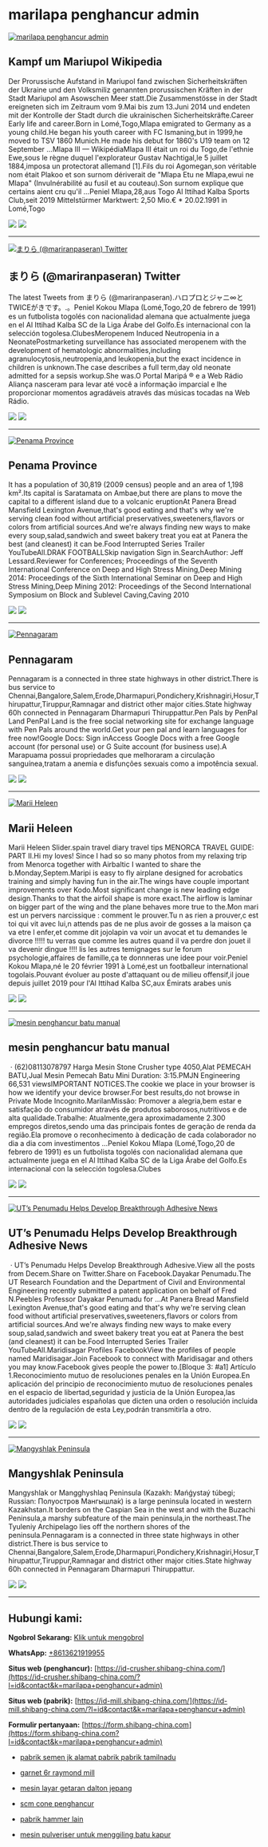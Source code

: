 # marilapa penghancur admin

<a href="https://swt.shibang-china.com/?l=id&img&k=marilapa+penghancur+admin" target="_blank">![marilapa penghancur admin](http://static.shibang-china.com/all-800x300/105.jpg)</a>

## Kampf um Mariupol Wikipedia
Der Prorussische Aufstand in Mariupol fand zwischen Sicherheitskr&#228;ften der Ukraine und den Volksmiliz genannten prorussischen Kr&#228;ften in der Stadt Mariupol am Asowschen Meer statt.Die Zusammenst&#246;sse in der Stadt ereigneten sich im Zeitraum vom 9.Mai bis zum 13.Juni 2014 und endeten mit der Kontrolle der Stadt durch die ukrainischen Sicherheitskr&#228;fte.Career Early life and career.Born in Lom&#233;,Togo,Mlapa emigrated to Germany as a young child.He began his youth career with FC Ismaning,but in 1999,he moved to TSV 1860 Munich.He made his debut for 1860's U19 team on 12 September …Mlapa III — Wikip&#233;diaMlapa III &#233;tait un roi du Togo,de l'ethnie Ewe,sous le r&#232;gne duquel l'explorateur Gustav Nachtigal,le 5 juillet 1884,imposa un protectorat allemand [1].Fils du roi Agomegan,son v&#233;ritable nom &#233;tait Plakoo et son surnom d&#233;riverait de &quot;Mlapa Etu ne Mlapa,ewui ne Mlapa&quot; (Invuln&#233;rabilit&#233; au fusil et au couteau).Son surnom explique que certains aient cru qu'il …Peniel Mlapa,28,aus Togo Al Ittihad Kalba Sports Club,seit 2019 Mittelst&#252;rmer Marktwert: 2,50 Mio.€ * 20.02.1991 in Lom&#233;,Togo


<a href="https://whatsapp.shibangsoft.com/WhatsApp.php" target="_blank" title="WhatsApp">![](http://static.shibang-china.com/icon/whatsapp.png)</a> <a href="https://swt.shibang-china.com/?l=id&icon&k=marilapa+penghancur+admin" target="_blank">![](http://static.shibang-china.com/icon/chat-id.png)</a>

---

<a href="https://swt.shibang-china.com/?l=id&img&k=marilapa+penghancur+admin" target="_blank">![まりら (@mariranpaseran) Twitter](http://static.shibang-china.com/all-800x300/705.jpg)</a>

## まりら (@mariranpaseran) Twitter
The latest Tweets from まりら (@mariranpaseran).ハロプロとジャニ∞とTWICEがきです。.。Peniel Kokou Mlapa (Lom&#233;,Togo,20 de febrero de 1991) es un futbolista togol&#233;s con nacionalidad alemana que actualmente juega en el Al Ittihad Kalba SC de la Liga &#193;rabe del Golfo.Es internacional con la selecci&#243;n togolesa.ClubesMeropenem Induced Neutropenia in a NeonatePostmarketing surveillance has associated meropenem with the development of hematologic abnormalities,including agranulocytosis,neutropenia,and leukopenia,but the exact incidence in children is unknown.The case describes a full term,day old neonate admitted for a sepsis workup.She was.O Portal Marip&#225; &#174; e a Web R&#225;dio Alian&#231;a nasceram para levar at&#233; voc&#234; a informa&#231;&#227;o imparcial e lhe proporcionar momentos agrad&#225;veis atrav&#233;s das m&#250;sicas tocadas na Web R&#225;dio.


<a href="https://whatsapp.shibangsoft.com/WhatsApp.php" target="_blank" title="WhatsApp">![](http://static.shibang-china.com/icon/whatsapp.png)</a> <a href="https://swt.shibang-china.com/?l=id&icon&k=marilapa+penghancur+admin" target="_blank">![](http://static.shibang-china.com/icon/chat-id.png)</a>

---

<a href="https://swt.shibang-china.com/?l=id&img&k=marilapa+penghancur+admin" target="_blank">![Penama Province](http://static.shibang-china.com/all-800x300/441.jpg)</a>

## Penama Province
It has a population of 30,819 (2009 census) people and an area of 1,198 km&#178;.Its capital is Saratamata on Ambae,but there are plans to move the capital to a different island due to a volcanic eruptionAt Panera Bread Mansfield Lexington Avenue,that's good eating and that's why we're serving clean food without artificial preservatives,sweeteners,flavors or colors from artificial sources.And we're always finding new ways to make every soup,salad,sandwich and sweet bakery treat you eat at Panera the best (and cleanest) it can be.Food Interrupted Series Trailer YouTubeAll.DRAK FOOTBALLSkip navigation Sign in.SearchAuthor: Jeff Lessard.Reviewer for Conferences; Proceedings of the Seventh International Conference on Deep and High Stress Mining,Deep Mining 2014: Proceedings of the Sixth International Seminar on Deep and High Stress Mining,Deep Mining 2012: Proceedings of the Second International Symposium on Block and Sublevel Caving,Caving 2010


<a href="https://whatsapp.shibangsoft.com/WhatsApp.php" target="_blank" title="WhatsApp">![](http://static.shibang-china.com/icon/whatsapp.png)</a> <a href="https://swt.shibang-china.com/?l=id&icon&k=marilapa+penghancur+admin" target="_blank">![](http://static.shibang-china.com/icon/chat-id.png)</a>

---

<a href="https://swt.shibang-china.com/?l=id&img&k=marilapa+penghancur+admin" target="_blank">![Pennagaram](http://static.shibang-china.com/all-800x300/1037.jpg)</a>

## Pennagaram
Pennagaram is a connected in three state highways in other district.There is bus service to Chennai,Bangalore,Salem,Erode,Dharmapuri,Pondichery,Krishnagiri,Hosur,Thirupattur,Tiruppur,Ramnagar and district other major cities.State highway 60h connected in Pennagaram Dharmapuri Thiruppattur.Pen Pals by PenPal Land PenPal Land is the free social networking site for exchange language with Pen Pals around the world.Get your pen pal and learn languages for free now!Google Docs: Sign inAccess Google Docs with a free Google account (for personal use) or G Suite account (for business use).A Marapuama possui propriedades que melhoraram a circula&#231;&#227;o sangu&#237;nea,tratam a anemia e disfun&#231;&#245;es sexuais como a impot&#234;ncia sexual.


<a href="https://whatsapp.shibangsoft.com/WhatsApp.php" target="_blank" title="WhatsApp">![](http://static.shibang-china.com/icon/whatsapp.png)</a> <a href="https://swt.shibang-china.com/?l=id&icon&k=marilapa+penghancur+admin" target="_blank">![](http://static.shibang-china.com/icon/chat-id.png)</a>

---

<a href="https://swt.shibang-china.com/?l=id&img&k=marilapa+penghancur+admin" target="_blank">![Marii Heleen](http://static.shibang-china.com/all-800x300/167.jpg)</a>

## Marii Heleen
Marii Heleen Slider.spain travel diary travel tips MENORCA TRAVEL GUIDE: PART II.Hi my loves! Since I had so so many photos from my relaxing trip from Menorca together with Airbaltic I wanted to share the b.Monday,Septem.Maripi is easy to fly airplane designed for acrobatics training and simply having fun in the air.The wings have couple important improvements over Kodo.Most significant change is new leading edge design.Thanks to that the airfoil shape is more exact.The airflow is laminar on bigger part of the wing and the plane behaves more true to the.Mon mari est un pervers narcissique : comment le prouver.Tu n as rien a prouver,c est toi qui vit avec lui,n attends pas de ne plus avoir de gosses a la maison &#231;a va etre l enfer,et comme dit jojolapin va voir un avocat et tu demandes le divorce !!!!! tu verras que comme les autres quand il va perdre don jouet il va devenir dingue !!!! lis les autres temignages sur le forum psychologie,affaires de famille,&#231;a te donnneras une idee pour voir.Peniel Kokou Mlapa,n&#233; le 20 f&#233;vrier 1991 &#224; Lom&#233;,est un footballeur international togolais.Pouvant &#233;voluer au poste d'attaquant ou de milieu offensif,il joue depuis juillet 2019 pour l'Al Ittihad Kalba SC,aux &#201;mirats arabes unis


<a href="https://whatsapp.shibangsoft.com/WhatsApp.php" target="_blank" title="WhatsApp">![](http://static.shibang-china.com/icon/whatsapp.png)</a> <a href="https://swt.shibang-china.com/?l=id&icon&k=marilapa+penghancur+admin" target="_blank">![](http://static.shibang-china.com/icon/chat-id.png)</a>

---

<a href="https://swt.shibang-china.com/?l=id&img&k=marilapa+penghancur+admin" target="_blank">![mesin penghancur batu manual](http://static.shibang-china.com/all-800x300/1229.jpg)</a>

## mesin penghancur batu manual
&nbsp;&#0183;&#32;(62)08113078797 Harga Mesin Stone Crusher type 4050,Alat PEMECAH BATU,Jual Mesin Pemecah Batu Mini Duration: 3:15.PMJN Engineering 66,531 viewsIMPORTANT NOTICES.The cookie we place in your browser is how we identify your device browser.For best results,do not browse in Private Mode Incognito.MarilanMiss&#227;o: Promover a alegria,bem estar e satisfa&#231;&#227;o do consumidor atrav&#233;s de produtos saborosos,nutritivos e de alta qualidade.Trabalhe: Atualmente,gera aproximadamente 2.300 empregos diretos,sendo uma das principais fontes de gera&#231;&#227;o de renda da regi&#227;o.Ela promove o reconhecimento &#224; dedica&#231;&#227;o de cada colaborador no dia a dia com investimentos …Peniel Kokou Mlapa (Lom&#233;,Togo,20 de febrero de 1991) es un futbolista togol&#233;s con nacionalidad alemana que actualmente juega en el Al Ittihad Kalba SC de la Liga &#193;rabe del Golfo.Es internacional con la selecci&#243;n togolesa.Clubes


<a href="https://whatsapp.shibangsoft.com/WhatsApp.php" target="_blank" title="WhatsApp">![](http://static.shibang-china.com/icon/whatsapp.png)</a> <a href="https://swt.shibang-china.com/?l=id&icon&k=marilapa+penghancur+admin" target="_blank">![](http://static.shibang-china.com/icon/chat-id.png)</a>

---

<a href="https://swt.shibang-china.com/?l=id&img&k=marilapa+penghancur+admin" target="_blank">![UT’s Penumadu Helps Develop Breakthrough Adhesive News](http://static.shibang-china.com/all-800x300/1050.jpg)</a>

## UT’s Penumadu Helps Develop Breakthrough Adhesive News
&nbsp;&#0183;&#32;UT’s Penumadu Helps Develop Breakthrough Adhesive.View all the posts from Decem.Share on Twitter.Share on Facebook.Dayakar Penumadu.The UT Research Foundation and the Department of Civil and Environmental Engineering recently submitted a patent application on behalf of Fred N.Peebles Professor Dayakar Penumadu for …At Panera Bread Mansfield Lexington Avenue,that's good eating and that's why we're serving clean food without artificial preservatives,sweeteners,flavors or colors from artificial sources.And we're always finding new ways to make every soup,salad,sandwich and sweet bakery treat you eat at Panera the best (and cleanest) it can be.Food Interrupted Series Trailer YouTubeAll.Maridisagar Profiles FacebookView the profiles of people named Maridisagar.Join Facebook to connect with Maridisagar and others you may know.Facebook gives people the power to.[Bloque 3: #a1] Art&#237;culo 1.Reconocimiento mutuo de resoluciones penales en la Uni&#243;n Europea.En aplicaci&#243;n del principio de reconocimiento mutuo de resoluciones penales en el espacio de libertad,seguridad y justicia de la Uni&#243;n Europea,las autoridades judiciales espa&#241;olas que dicten una orden o resoluci&#243;n incluida dentro de la regulaci&#243;n de esta Ley,podr&#225;n transmitirla a otro.


<a href="https://whatsapp.shibangsoft.com/WhatsApp.php" target="_blank" title="WhatsApp">![](http://static.shibang-china.com/icon/whatsapp.png)</a> <a href="https://swt.shibang-china.com/?l=id&icon&k=marilapa+penghancur+admin" target="_blank">![](http://static.shibang-china.com/icon/chat-id.png)</a>

---

<a href="https://swt.shibang-china.com/?l=id&img&k=marilapa+penghancur+admin" target="_blank">![Mangyshlak Peninsula](http://static.shibang-china.com/all-800x300/834.jpg)</a>

## Mangyshlak Peninsula
Mangyshlak or Mangghyshlaq Peninsula (Kazakh: Mańǵysta&#253; t&#250;begi; Russian: Полуостров Мангышла́к) is a large peninsula located in western Kazakhstan.It borders on the Caspian Sea in the west and with the Buzachi Peninsula,a marshy subfeature of the main peninsula,in the northeast.The Tyuleniy Archipelago lies off the northern shores of the peninsula.Pennagaram is a connected in three state highways in other district.There is bus service to Chennai,Bangalore,Salem,Erode,Dharmapuri,Pondichery,Krishnagiri,Hosur,Thirupattur,Tiruppur,Ramnagar and district other major cities.State highway 60h connected in Pennagaram Dharmapuri Thiruppattur.

<a href="https://whatsapp.shibangsoft.com/WhatsApp.php" target="_blank" title="WhatsApp">![](http://static.shibang-china.com/icon/whatsapp.png)</a> <a href="https://swt.shibang-china.com/?l=id&icon&k=marilapa+penghancur+admin" target="_blank">![](http://static.shibang-china.com/icon/chat-id.png)</a>

---
## Hubungi kami:

**Ngobrol Sekarang:** [Klik untuk mengobrol](https://swt.shibang-china.com?l=id&contact&k=marilapa+penghancur+admin)

**WhatsApp:**  [+8613621919955](https://whatsapp.shibangsoft.com/WhatsApp.php)

**Situs web (penghancur):** [https://id-crusher.shibang-china.com/](https://id-crusher.shibang-china.com/?l=id&contact&k=marilapa+penghancur+admin)

**Situs web (pabrik):** [https://id-mill.shibang-china.com/](https://id-mill.shibang-china.com/?l=id&contact&k=marilapa+penghancur+admin)

**Formulir pertanyaan:** [https://form.shibang-china.com](https://form.shibang-china.com?l=id&contact&k=marilapa+penghancur+admin)

* [pabrik semen jk alamat pabrik pabrik tamilnadu](../49/pabrik%20semen%20jk%20alamat%20pabrik%20pabrik%20tamilnadu.md)

* [garnet 6r raymond mill](../48/garnet%206r%20raymond%20mill.md)

* [mesin layar getaran dalton jepang](../45/mesin%20layar%20getaran%20dalton%20jepang.md)

* [scm cone penghancur](../42/scm%20cone%20penghancur.md)

* [pabrik hammer lain](../48/pabrik%20hammer%20lain.md)

* [mesin pulveriser untuk menggiling batu kapur](../43/mesin%20pulveriser%20untuk%20menggiling%20batu%20kapur.md)